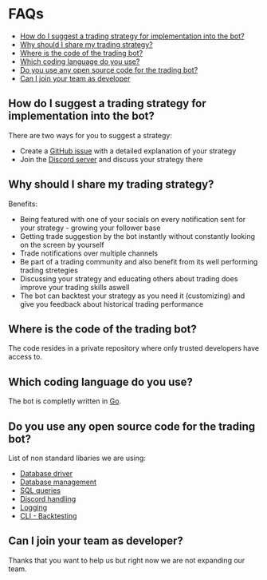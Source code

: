 # FAQs

- [How do I suggest a trading strategy for implementation into the bot?](#how-do-i-suggest-a-trading-strategy-for-implementation-into-the-bot)
- [Why should I share my trading strategy?](#why-should-i-share-my-trading-strategy)
- [Where is the code of the trading bot?](#where-is-the-code-of-the-trading-bot)
- [Which coding language do you use?](#which-coding-language-do-you-use)
- [Do you use any open source code for the trading bot?](#do-you-use-any-open-source-code-for-the-trading-bot)
- [Can I join your team as developer](#can-i-join-your-team-as-developer)

## How do I suggest a trading strategy for implementation into the bot?

There are two ways for you to suggest a strategy:

- Create a [GitHub issue](https://github.com/porqueoutai/argon/issues) with a detailed explanation of your strategy
- Join the [Discord server](https://discord.gg/kneWnuAsQv) and discuss your strategy there

## Why should I share my trading strategy?

Benefits:

- Being featured with one of your socials on every notification sent for your strategy - growing your follower base
- Getting trade suggestion by the bot instantly without constantly looking on the screen by yourself
- Trade notifications over multiple channels
- Be part of a trading community and also benefit from its well performing trading stretegies
- Discussing your strategy and educating others about trading does improve your trading skills aswell
- The bot can backtest your strategy as you need it (customizing) and give you feedback about historical trading performance

## Where is the code of the trading bot?

The code resides in a private repository where only trusted developers have access to.

## Which coding language do you use?

The bot is completly written in [Go](https://go.dev).

## Do you use any open source code for the trading bot?

List of non standard libaries we are using:

- [Database driver](https://github.com/jackc/pgx)
- [Database management](https://github.com/jmoiron/sqlx)
- [SQL queries](https://github.com/Masterminds/squirrel)
- [Discord handling](https://github.com/bwmarrin/discordgo)
- [Logging](https://github.com/rs/zerolog)
- [CLI - Backtesting](https://github.com/spf13/cobra)

## Can I join your team as developer?

Thanks that you want to help us but right now we are not expanding our team.
